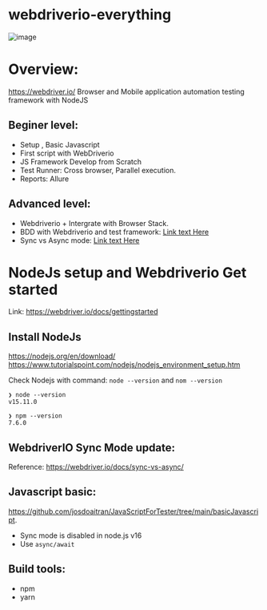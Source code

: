# webdriverio-everything
![image](https://user-images.githubusercontent.com/17884068/147403460-8a51e402-c8b9-46a1-a217-313c58901d1a.png)

# Overview:
https://webdriver.io/
Browser and Mobile application automation testing framework with NodeJS

## Beginer level:

- Setup , Basic Javascript
- First script with WebDriverio
- JS Framework Develop from Scratch
- Test Runner: Cross browser, Parallel execution.
- Reports: Allure


## Advanced level:

- Webdriverio + Intergrate with Browser Stack.
- BDD with Webdriverio and test framework: [Link text Here](https://webdriver.io/docs/frameworks/)
- Sync vs Async mode: [Link text Here](https://webdriver.io/docs/sync-vs-async/)


# NodeJs setup and Webdriverio Get started
Link: https://webdriver.io/docs/gettingstarted

## Install NodeJs
https://nodejs.org/en/download/
https://www.tutorialspoint.com/nodejs/nodejs_environment_setup.htm

Check Nodejs with command: `node --version` and `nom --version`

```
❯ node --version
v15.11.0

❯ npm --version
7.6.0

```

## WebdriverIO Sync Mode update:
Reference: https://webdriver.io/docs/sync-vs-async/



## Javascript basic:
https://github.com/josdoaitran/JavaScriptForTester/tree/main/basicJavascript.
- Sync mode is disabled in node.js v16
- Use `async/await`

## Build tools:
- npm
- yarn